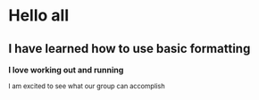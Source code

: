 # Hello all 

## I have learned how to use basic formatting 

**I love working out and running**

<sub>I am excited to see what our group can accomplish</sub>

